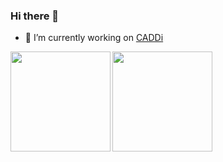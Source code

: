 ### Hi there 👋

- 🔭 I’m currently working on [CADDi](https://corp.caddi.jp/recruit/eng)
<!--
**tkiryu/tkiryu** is a ✨ _special_ ✨ repository because its `README.md` (this file) appears on your GitHub profile.

Here are some ideas to get you started:

- 🌱 I’m currently learning ...
- 👯 I’m looking to collaborate on ...
- 🤔 I’m looking for help with ...
- 💬 Ask me about ...
- 📫 How to reach me: ...
- 😄 Pronouns: ...
- ⚡ Fun fact: ...
-->
<div style="display: flex; flex-flow: row">
<a href="https://github.com/anuraghazra/github-readme-stats">
  <img height="160" align="left" src="https://github-readme-stats.vercel.app/api?username=tkiryu&count_private=true&show_icons=true" />
</a>
<a href="https://github.com/anuraghazra/github-readme-stats">
  <img height="160" align="left" src="https://github-readme-stats.vercel.app/api/top-langs/?username=tkiryu&layout=compact" />
</a>
</div>
